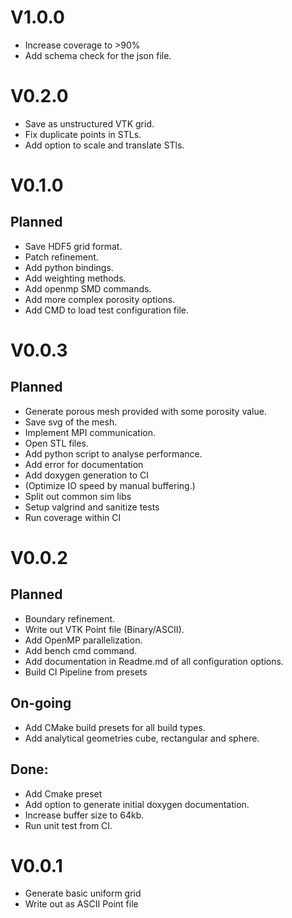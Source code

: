 # V1.0.0
- Increase coverage to >90%
- Add schema check for the json file.

# V0.2.0
- Save as unstructured VTK grid.
- Fix duplicate points in STLs.
- Add option to scale and translate STls.

# V0.1.0
## Planned
- Save HDF5 grid format.
- Patch refinement.
- Add python bindings.
- Add weighting methods.
- Add openmp SMD commands.
- Add more complex porosity options.
- Add CMD to load test configuration file.

# V0.0.3
## Planned
- Generate porous mesh provided with some porosity value.
- Save svg of the mesh.
- Implement MPI communication.
- Open STL files.
- Add python script to analyse performance.
- Add error for documentation
- Add doxygen generation to CI
- (Optimize IO speed by manual buffering.)
- Split out common sim libs
- Setup valgrind and sanitize tests
- Run coverage within CI


# V0.0.2
## Planned
- Boundary refinement.
- Write out VTK Point file (Binary/ASCII).
- Add OpenMP parallelization.
- Add bench cmd command.
- Add documentation in Readme.md of all configuration options.
- Build CI Pipeline from presets

## On-going
- Add CMake build presets for all build types.
- Add analytical geometries cube, rectangular and sphere.


## Done:
- Add Cmake preset
- Add option to generate initial doxygen documentation.
- Increase buffer size to 64kb.
- Run unit test from CI.



# V0.0.1
- Generate basic uniform grid
- Write out as ASCII Point file
